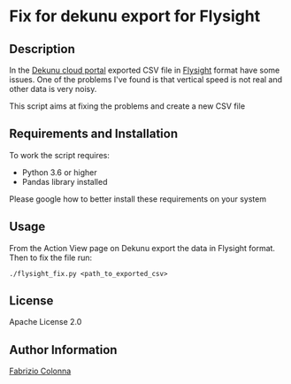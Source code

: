 # Fix for dekunu export for Flysight

## Description

In the [Dekunu cloud portal](1) exported CSV file in [Flysight](2) format have some issues. One of
the problems I've found is that vertical speed is not real and other data is very noisy.

This script aims at fixing the problems and create a new CSV file

## Requirements and Installation

To work the script requires:

* Python 3.6 or higher
* Pandas library installed

Please google how to better install these requirements on your system

## Usage

From the Action View page on Dekunu export the data in Flysight format. Then to fix the file run:

```Shell
./flysight_fix.py <path_to_exported_csv>
```

[1]: http://my.dekunu.cloud/
[2]: http://www.flysight.ca/

## License

Apache License 2.0

## Author Information

[Fabrizio Colonna](mailto:colofabrix@tin.it)
